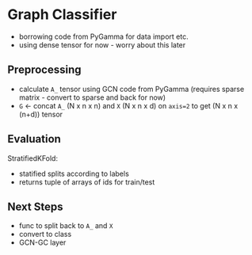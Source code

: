 # Graph Classifier


- borrowing code from PyGamma for data import etc.
- using dense tensor for now - worry about this later


## Preprocessing

- calculate `A_` tensor using GCN code from PyGamma (requires sparse matrix - convert to sparse and back for now)
- `G` <- concat `A_` (N x n x n) and `X` (N x n x d) on `axis=2` to get (N x n x (n+d)) tensor


## Evaluation

StratifiedKFold:
- statified splits according to labels
- returns tuple of arrays of ids for train/test

## Next Steps

- func to split back to `A_` and `X`
- convert to class
- GCN-GC layer
